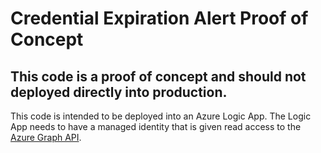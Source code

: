 # Credential Expiration Alert Proof of Concept
## This code is a proof of concept and should not deployed directly into production.

This code is intended to be deployed into an Azure Logic App. The Logic App needs to have a managed identity that is given read access to the [Azure Graph API](https://docs.microsoft.com/en-us/azure/app-service/scenario-secure-app-access-microsoft-graph-as-app?tabs=azure-cli%2Ccommand-line#grant-access-to-microsoft-graph).